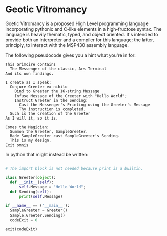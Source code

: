 # Geotic Vitromancy
Goetic Vitromancy is a proposed High Level programming language incorporating pythonic and C-like elements in a high-fructose syntax. The language is heavily thematic, typed, and object oriented. It's intended to provide both an interpreter and a compiler for this language; the latter, principly, to interact with the MSP430 assembly language.

The following pseudocode gives you a hint what you're in for:

```
This Grimoire contains
  The Messenger of the classic, Ars Terminal
And its own findings.
  
I create as I speak:
  Conjure Greeter ex nihilo
    Bind to Greeter the 16-string Message
    Infuse Message of the Greeter with "Hello World";
    Instruct Greeter in the Sending:
      Cast the Messenger's Printing using the Greeter's Message
      Thy instruction is completed.
  Such is the creation of the Greeter
As I will it, so it is.

Comes the Magician:
  Summon the Greeter, SampleGreeter.
  Bade SampleGreeter cast SampleGreeter's Sending.
  This is my design.
Exit omnis
```

In python that might instead be written:
```python

# The import block is not needed because print is a builtin.

class Greeter(object):
  def __init__(self):
      self.Message = "Hello World";
  def Sending(self):
      print(self.Message)

if __name__ == ('__main__'):
  SampleGreeter = Greeter()
  Sample.Greeter.Sending()
  codeExit = 0

exit(codeExit)
